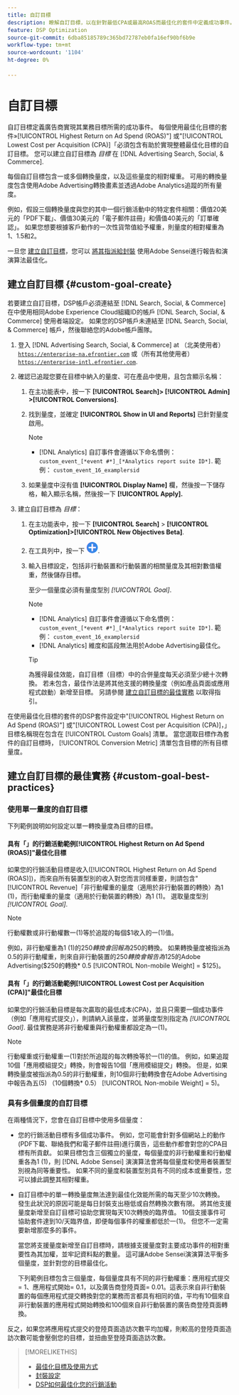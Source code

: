 ```yaml
---
title: 自訂目標
description: 瞭解自訂目標，以在針對最低CPA或最高ROAS而最佳化的套件中定義成功事件。
feature: DSP Optimization
source-git-commit: 6dba85185789c365bd72787eb0fa16ef90bf6b9e
workflow-type: tm+mt
source-wordcount: '1104'
ht-degree: 0%

---
```


# 自訂目標

自訂目標定義廣告商實現其業務目標所需的成功事件。 每個使用最佳化目標的套件»[!UICONTROL Highest Return on Ad Spend (ROAS)"] 或&quot;[!UICONTROL Lowest Cost per Acquisition (CPA)]「必須包含有助於實現整體最佳化目標的自訂目標。 您可以建立自訂目標為 *目標* 在 [!DNL Advertising Search, Social, & Commerce].

<!-- update image or omit it

![custom goals](/help/dsp/assets/objective-goals.png)
 -->

每個自訂目標包含一或多個轉換量度，以及這些量度的相對權重。 可用的轉換量度包含使用Adobe Advertising轉換畫素並透過Adobe Analytics追蹤的所有量度。

例如，假設三個轉換量度與您的其中一個行銷活動中的特定套件相關：價值20美元的「PDF下載」、價值30美元的「電子郵件註冊」和價值40美元的「訂單確認」。 如果您想要根據客戶動作的一次性貨幣值給予權重，則量度的相對權重為1、1.5和2。

一旦您 [建立自訂目標](#custom-goal-create)，您可以 [將其指派給封裝](/help/dsp/campaign-management/packages/package-settings.md) 使用Adobe Sensei進行報告和演演算法最佳化。

## 建立自訂目標 {#custom-goal-create}

若要建立自訂目標，DSP帳戶必須連結至 [!DNL Search, Social, & Commerce] 在中使用相同Adobe Experience Cloud組織ID的帳戶 [!DNL Search, Social, & Commerce] 使用者端設定。 如果您的DSP帳戶未連結至 [!DNL Search, Social, & Commerce] 帳戶，然後聯絡您的Adobe帳戶團隊。

1. 登入 [!DNL Advertising Search, Social, & Commerce] at （北美使用者） [`https://enterprise-na.efrontier.com`](https://enterprise-na.efrontier.com) 或（所有其他使用者） [`https://enterprise-intl.efrontier.com`](https://enterprise-intl.efrontier.com).

1. 確認已追蹤您要在目標中納入的量度、可在產品中使用，且包含顯示名稱：

   1. 在主功能表中，按一下 **[!UICONTROL Search]> [!UICONTROL Admin] >[!UICONTROL Conversions]**.

   1. 找到量度，並確定 **[!UICONTROL Show in UI and Reports]** 已針對量度啟用。

      >[!NOTE]
      >
      >* [!DNL Analytics] 自訂事件會遵循以下命名慣例： `custom_event_[*event #*]_[*Analytics report suite ID*]`. 範例： `custom_event_16_examplersid`

   1. 如果量度中沒有值 **[!UICONTROL Display Name]** 欄，然後按一下儲存格，輸入顯示名稱，然後按一下 **[!UICONTROL Apply].**

1. 建立自訂目標為 *目標*：

   1. 在主功能表中，按一下 **[!UICONTROL Search]** > **[!UICONTROL Optimization]>[!UICONTROL New Objectives Beta]**.

   1. 在工具列中，按一下 ![建立](/help/dsp/assets/create-search-ui.png "建立").

   1. 輸入目標設定，包括非行動裝置和行動裝置的相關量度及其相對數值權重，然後儲存目標。

      至少一個量度必須有量度型別 *[!UICONTROL Goal]*.

      >[!NOTE]
      >
      >* [!DNL Analytics] 自訂事件會遵循以下命名慣例： `custom_event_[*event #*]_[*Analytics report suite ID*]`. 範例： `custom_event_16_examplersid`
      >* [!DNL Analytics] 維度和區段無法用於Adobe Advertising最佳化。

      >[!TIP]
      >
      >為獲得最佳效能，自訂目標（目標）中的合併量度每天必須至少總十次轉換。 若未包含，最佳作法是將其他支援的轉換量度（例如產品頁面或應用程式啟動）新增至目標。 另請參閱 [建立自訂目標的最佳實務](#custom-goal-best-practices) 以取得指引。

在使用最佳化目標的套件的DSP套件設定中&quot;[!UICONTROL Highest Return on Ad Spend (ROAS)"] 或&quot;[!UICONTROL Lowest Cost per Acquisition (CPA)]，」目標名稱現在包含在 [!UICONTROL Custom Goals] 清單。 當您選取目標作為套件的自訂目標時， [!UICONTROL Conversion Metric] 清單包含目標的所有目標量度。

## 建立自訂目標的最佳實務 {#custom-goal-best-practices}

### 使用單一量度的自訂目標

下列範例說明如何設定以單一轉換量度為目標的目標。

#### 具有「」的行銷活動範例[!UICONTROL Highest Return on Ad Spend (ROAS)]&quot;最佳化目標

如果您的行銷活動目標是收入([!UICONTROL Highest Return on Ad Spend (ROAS)])，而來自所有裝置型別的收入對您而言同樣重要，則請包含&quot;[!UICONTROL Revenue]「非行動權重的量度（適用於非行動裝置的轉換）為1 (1)，而行動權重的量度（適用於行動裝置的轉換）為1 (1)。 選取量度型別 *[!UICONTROL Goal]*.

<!-- update image or delete 

![example of a ROAS custom goal with a single conversion metric](/help/dsp/assets/custom-goal-roas.png)

-->

>[!NOTE]
>
> 行動權數或非行動權數一(1)等於追蹤的每個$1收入的一(1)值。
>
> 例如，非行動權重為1 (1)的$250轉換會回報為$250的轉換。 如果轉換量度被指派為0.5的非行動權重，則來自非行動裝置的$250轉換會報告為$125的Adobe Advertising($250的轉換* 0.5 [!UICONTROL Non-mobile Weight] = $125)。

#### 具有「」的行銷活動範例[!UICONTROL Lowest Cost per Acquisition (CPA)]&quot;最佳化目標

如果您的行銷活動目標是每次贏取的最低成本(CPA)，並且只需要一個成功事件（例如「應用程式提交」），則請納入該量度，並將量度型別指定為 *[!UICONTROL Goal]*. 最佳實務是將非行動權重與行動權重都設定為一(1)。

<!-- update image or delete 

![example of a CPA custom goal with a single conversion metric](/help/dsp/assets/custom-goal-roas.png)

-->

>[!NOTE]
>
> 行動權重或行動權重一(1)對於所追蹤的每次轉換等於一(1)的值。 例如，如果追蹤10個「應用模組提交」轉換，則會報告10個「應用模組提交」轉換。 但是，如果轉換量度被指派為0.5的非行動權重，則10個非行動轉換會在Adobe Advertising中報告為五(5) （10個轉換* 0.5） [!UICONTROL Non-mobile Weight] = 5)。

### 具有多個量度的自訂目標

在兩種情況下，您會在自訂目標中使用多個量度：

* 您的行銷活動目標有多個成功事件。 例如，您可能會針對多個網站上的動作(PDF下載、聯絡我們和電子郵件註冊)進行廣告，這些動作都會對您的CPA目標有所貢獻。 如果目標包含三個獨立的量度，每個量度的非行動權重和行動權重各為1 (1)，則 [!DNL Adobe Sensei] 演演算法會將每個量度和使用者裝置型別視為同等重要性。 如果不同的量度和裝置型別具有不同的成本或重要性，您可以據此調整其相對權重。

<!-- update image or delete it and adjust the wording above

   ![example of a custom goal with multiple metrics](/help/dsp/assets/custom-goal-multiple-properties.png)

-->

* 自訂目標中的單一轉換量度無法達到最佳化效能所需的每天至少10次轉換。 發生此狀況的原因可能是每日封裝支出極低或自然轉換次數有限。 將其他支援量度新增至自訂目標可協助您實現每天10次轉換的臨界值。 10個支援事件可協助套件達到10/天臨界值，即便每個事件的權重都低於一(1)。 但您不一定需要新增那麼多的事件。

  當您將支援量度新增至自訂目標時，請根據支援量度對主要成功事件的相對重要性為其加權，並牢記資料點的數量。 這可讓Adobe Sensei演演算法平衡多個量度，並針對您的目標最佳化。

  下列範例目標包含三個量度，每個量度具有不同的非行動權重：應用程式提交= 1、應用程式開始= 0.1，以及廣告商登陸頁面= 0.01。這表示來自非行動裝置的每個應用程式提交轉換對您的業務而言都具有相同的值，平均有10個來自非行動裝置的應用程式開始轉換和100個來自非行動裝置的廣告商登陸頁面轉換。

<!-- update image or delete it and adjust the wording above

   ![example of a custom goal with multiple metrics](/help/dsp/assets/custom-goal-multiple-properties2.png)

-->

反之，如果您將應用程式提交的登陸頁面造訪次數平均加權，則較高的登陸頁面造訪次數可能會壓倒您的目標，並扭曲至登陸頁面造訪次數。<!--reword-->

>[!MORELIKETHIS]
>
>* [最佳化目標及使用方式](optimization-goals.md)
>* [封裝設定](/help/dsp/campaign-management/packages/package-settings.md)
> * [DSP如何最佳化您的行銷活動](optimization-how-dsp-optimizes-campaigns.md)
